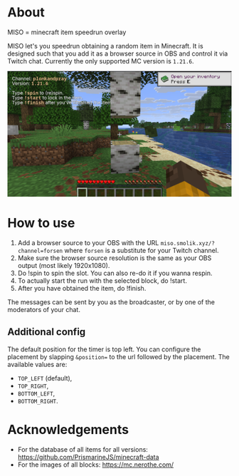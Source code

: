 # About

MISO = minecraft item speedrun overlay

MISO let's you speedrun obtaining a random item in Minecraft. It is designed such that you add it as a browser source in OBS and control it via Twitch chat. Currently the only supported MC version is `1.21.6`.

![xd](./static/shot.png)

# How to use

1) Add a browser source to your OBS with the URL `miso.smolik.xyz/?channel=forsen` where `forsen` is a substitute for your Twitch channel.
2) Make sure the browser source resolution is the same as your OBS output (most likely 1920x1080).
3) Do !spin to spin the slot. You can also re-do it if you wanna respin.
4) To actually start the run with the selected block, do !start.
5) After you have obtained the item, do !finish.

The messages can be sent by you as the broadcaster, or by one of the moderators of your chat.

## Additional config

The default position for the timer is top left. You can configure the placement by slapping `&position=` to the url followed by the placement. The available values are:

- `TOP_LEFT` (default),
- `TOP_RIGHT`,
- `BOTTOM_LEFT`,
- `BOTTOM_RIGHT`.


# Acknowledgements
- For the database of all items for all versions: https://github.com/PrismarineJS/minecraft-data
- For the images of all blocks: https://mc.nerothe.com/
